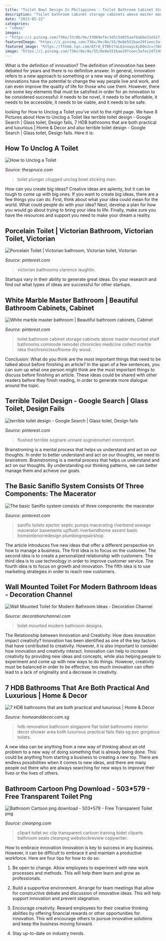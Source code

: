 ```yaml
---
title: "Toilet Bowl Design In Philippines : Toilet Bathroom Cabinet Storage Cabinets Above Master Mounted Shelf Bathrooms Commode Remodel Chronicles Medicine Collect Marble Idea Thechroniclesofhome Diy Wood"
description: "Toilet bathroom cabinet storage cabinets above master mounted shelf bathrooms commode remodel chronicles medicine collect marble idea thechroniclesofhome diy wood"
date: "2023-05-22"
categories:
- "ideas"
images:
- "https://i.pinimg.com/736x/33/0b/9e/330b9efec3d3c5d855aaf6abbe31e527.jpg"
featuredImage: "https://i.pinimg.com/736x/0e/8e/55/0e8e551bae29fceec3afec2df2406b38--the-victorian-victorian-homes.jpg"
featured_image: "https://fthmb.tqn.com/ATrQ_ETBkt7aLQinoayL6yDOnJc=/3661x4889/filters:fill(auto,1)/man-sticking-toilet-plunger-in-toilet-bowl-82370430-581caac55f9b581c0b263c82.jpg"
image: "https://i.pinimg.com/736x/0e/8e/55/0e8e551bae29fceec3afec2df2406b38--the-victorian-victorian-homes.jpg"
---
```



What is the definition of innovation?
The definition of innovation has been debated for years and there is no definitive answer. In general, innovation refers to a new approach to something or a new way of doing something. Innovations have the potential to change the way people live and work, and can even improve the quality of life for those who use them. However, there are some key elements that must be satisfied in order for an innovation to be considered successful: it needs to be novel, it needs to be affordable, it needs to be accessible, it needs to be viable, and it needs to be safe.

	

		
looking for How to Unclog a Toilet you've visit to the right page. We have 8 Pictures about How to Unclog a Toilet like terrible toilet design - Google Search | Glass toilet, Design fails, 7 HDB bathrooms that are both practical and luxurious | Home &amp; Decor and also terrible toilet design - Google Search | Glass toilet, Design fails. Here it is:
		
    
## How To Unclog A Toilet

<img loading=lazy src="https://fthmb.tqn.com/ATrQ_ETBkt7aLQinoayL6yDOnJc=/3661x4889/filters:fill(auto,1)/man-sticking-toilet-plunger-in-toilet-bowl-82370430-581caac55f9b581c0b263c82.jpg" onerror="this.onerror=null;this.src='https://tse4.mm.bing.net/th?id=OIP.qjYzbblgrdtx-3NtCTiJ3gHaJ4&amp;pid=15.1';" alt="How to Unclog a Toilet">

_Source: thespruce.com_

>toilet plunger clogged unclog bowl sticking man. 

	

How can you create big ideas?
Creative ideas are aplenty, but it can be tough to come up with big ones. If you want to create big ideas, there are a few things you can do. First, think about what your idea could mean for the world. What could people do with your idea? Next, develop a plan for how you would go about trying to bring your idea to life. Finally, make sure you have the resources and support you need to make your dream a reality.

    
## Porcelain Toilet | Victorian Bathroom, Victorian Toilet, Victorian

<img loading=lazy src="https://i.pinimg.com/736x/0e/8e/55/0e8e551bae29fceec3afec2df2406b38--the-victorian-victorian-homes.jpg" onerror="this.onerror=null;this.src='https://tse2.mm.bing.net/th?id=OIP.VkSRlhY028FjkK2SWXlz2gAAAA&amp;pid=15.1';" alt="Porcelain Toilet | Victorian bathroom, Victorian toilet, Victorian">

_Source: pinterest.com_

>victorian bathrooms clarence laughlin. 

	

Startups vary in their ability to generate great ideas. Do your research and find out what types of ideas are successful for other startups.

    
## White Marble Master Bathroom | Beautiful Bathroom Cabinets, Cabinet

<img loading=lazy src="https://i.pinimg.com/originals/3c/c0/1f/3cc01f7a455757f0497b5ff596137e48.jpg" onerror="this.onerror=null;this.src='https://tse2.mm.bing.net/th?id=OIP.MqLgDH6WSFw7fRx8X0tlXQHaLE&amp;pid=15.1';" alt="White marble master bathroom | Beautiful bathroom cabinets, Cabinet">

_Source: pinterest.com_

>toilet bathroom cabinet storage cabinets above master mounted shelf bathrooms commode remodel chronicles medicine collect marble idea thechroniclesofhome diy wood. 

	

Conclusion: What do you think are the most important things that need to be talked about before finishing an article?
In the span of a few sentences, you can sum up what one person might think are the most important things to discuss before finishing an article. These ideas could be shared with other readers before they finish reading, in order to generate more dialogue around the topic.

    
## Terrible Toilet Design - Google Search | Glass Toilet, Design Fails

<img loading=lazy src="https://i.pinimg.com/736x/33/0b/9e/330b9efec3d3c5d855aaf6abbe31e527.jpg" onerror="this.onerror=null;this.src='https://tse2.mm.bing.net/th?id=OIP.BTz0VBU8IIfAqL3Qd6SpHwHaEK&amp;pid=15.1';" alt="terrible toilet design - Google Search | Glass toilet, Design fails">

_Source: pinterest.com_

>flushed terrible sognare urinare sognienumeri orenreport. 

	

Brainstroming is a mental process that helps us understand and act on our thoughts.
In order to better understand and act on our thoughts, we need to brainstrom. Brainstroming is a mental process that helps us understand and act on our thoughts. By understanding our thinking patterns, we can better manage them and achieve our goals.

    
## The Basic Saniflo System Consists Of Three Components: The Macerator

<img loading=lazy src="https://i.pinimg.com/736x/20/cf/42/20cf42bc75b7a699f1495679252601c3.jpg" onerror="this.onerror=null;this.src='https://tse2.mm.bing.net/th?id=OIP.96N5udoxvnVRpk8eCVF4_AHaFi&amp;pid=15.1';" alt="The basic Saniflo system consists of three components: the macerator">

_Source: pinterest.com_

>saniflo toilets ejector septic pumps macerating riverbend sewage macerator basements upflush riverbendhome ascent basic homeinteriorredesign plumbingrepairshop. 

	

The article introduces five new ideas that offer a different perspective on how to manage a business. The first idea is to focus on the customer. The second idea is to create a personalized relationship with customers. The third idea is to use technology in order to improve customer service. The fourth idea is to focus on growth and innovation. The fifth idea is to use marketing strategies in order to reach new customers.

    
## Wall Mounted Toilet For Modern Bathroom Ideas - Decoration Channel

<img loading=lazy src="http://decorationchannel.com/wp-content/uploads/2018/01/wall-mounted-toilet.jpg" onerror="this.onerror=null;this.src='https://tse3.mm.bing.net/th?id=OIP.kvzPJNx6xBmbOaliI84YQQHaHa&amp;pid=15.1';" alt="Wall Mounted Toilet for Modern Bathroom Ideas - Decoration Channel">

_Source: decorationchannel.com_

>toilet mounted modern bathroom designs. 

	

The Relationship between Innovation and Creativity: How does innovation impact creativity?
Innovation has been identified as one of the key factors that have contributed to creativity. However, it is also important to consider how innovation and creativity interact. Innovation can help to increase creativity by providing new ideas and concepts, while also helping people to experiment and come up with new ways to do things. However, creativity must be balanced in order to be effective; too much innovation can often lead to a lack of originality and a decrease in creativity.

    
## 7 HDB Bathrooms That Are Both Practical And Luxurious | Home &amp; Decor

<img loading=lazy src="https://www.homeanddecor.com.sg/sites/default/files/imagecache/hnd_revamp_1x1_large/blog/gallery_article/gallery_images/hdb-bath-7.jpg" onerror="this.onerror=null;this.src='https://tse3.mm.bing.net/th?id=OIP.VkeyOyNa-1Lb8d_WIKdOugHaLI&amp;pid=15.1';" alt="7 HDB bathrooms that are both practical and luxurious | Home &amp; Decor">

_Source: homeanddecor.com.sg_

>hdb renovation bathroom singapore flat toilet bathrooms interior decor shower area both luxurious practical fails flats sg pvc gorgeous toilets. 

	

A new idea can be anything from a new way of thinking about an old problem to a new way of doing something that is already being done. This could be anything from starting a business to creating a new toy. There are endless possibilities when it comes to new ideas, and there are many people out there who are always searching for new ways to improve their lives or the lives of others.

    
## Bathroom Cartoon Png Download - 503*579 - Free Transparent Toilet Png

<img loading=lazy src="https://banner2.cleanpng.com/20180419/obq/kisspng-toilet-bidet-seats-toilet-training-clip-art-copywriter-clipart-5ad90eb210b584.2912545015241745140685.jpg" onerror="this.onerror=null;this.src='https://tse2.mm.bing.net/th?id=OIP.LIBS92Z4NCuEwYyqiXyxRAHaEx&amp;pid=15.1';" alt="Bathroom Cartoon png download - 503*579 - Free Transparent Toilet png">

_Source: cleanpng.com_

>clipart toilet wc clip transparent cartoon training bidet cliparts bathroom seats cleanpng webstockreview copywriter. 

	

How to embrace innovation
Innovation is key to success in any business. However, it can be difficult to embrace it and maintain a productive workforce. Here are four tips for how to do so:
1) Be open to change. Allow employees to experiment with new work processes and methods. This will help them learn and grow as professionals.

2) Build a supportive environment. Arrange for team meetings that allow for constructive debate and discussion of innovative ideas. This will help support innovation and prevent stagnation.

3) Encourage creativity. Reward employees for their creative thinking abilities by offering financial rewards or other opportunities for innovation. This will encourage others to pursue innovative solutions and keep the business moving forward.

4) Stay up-to-date on industry trends.

